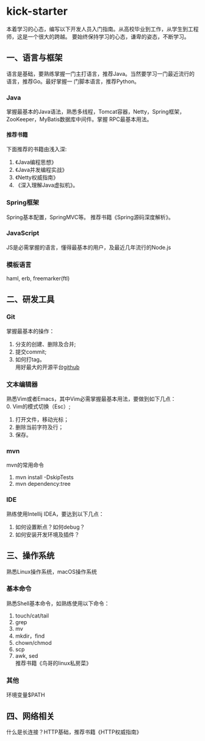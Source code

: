 # kick-starter
本着学习的心态，编写以下开发人员入门指南。从高校毕业到工作，从学生到工程师，这是一个很大的跨越。
要始终保持学习的心态，谦卑的姿态，不断学习。

## 一、语言与框架
语言是基础，要熟练掌握一门主打语言，推荐Java。当然要学习一门最近流行的语言，推荐Go。最好掌握一
门脚本语言，推荐Python。

### Java
掌握最基本的Java语法，熟悉多线程，Tomcat容器，Netty，Spring框架，ZooKeeper，MyBatis数据库中间件。掌握
RPC最基本用法。

#### 推荐书籍
下面推荐的书籍由浅入深:
1. 《Java编程思想》
2. 《Java并发编程实战》
3. 《Netty权威指南》 
4. 《深入理解Java虚拟机》。

### Spring框架
Spring基本配置，SpringMVC等。 推荐书籍《Spring源码深度解析》。

### JavaScript
JS是必需掌握的语言，懂得最基本的用户，及最近几年流行的Node.js

### 模板语言
haml, erb, freemarker(ftl)

## 二、研发工具

### Git
掌握最基本的操作：
1. 分支的创建、删除及合并;  
2. 提交commit;  
3. 如何打tag。  
用好最大的开源平台[github](https://github.com)

### 文本编辑器
熟悉Vim或者Emacs，其中Vim必需掌握最基本用法，要做到如下几点：  
0. Vim的模式切换（Esc）;  
1. 打开文件，移动光标；  
2. 删除当前字符及行；  
3. 保存。

### mvn
mvn的常用命令
1. mvn install -DskipTests  
2. mvn dependency:tree

### IDE
熟练使用Intellij IDEA，要达到以下几点：  
1. 如何设置断点？如何debug？
2. 如何安装开发环境及插件？

## 三、操作系统
熟悉Linux操作系统，macOS操作系统

### 基本命令
熟悉Shell基本命令，如熟练使用以下命令：  
1. touch/cat/tail  
2. grep  
3. mv  
4. mkdir，find  
5. chown/chmod  
6. scp  
7. awk, sed  
推荐书籍《鸟哥的linux私房菜》

### 其他
环境变量$PATH

## 四、网络相关

什么是长连接？HTTP基础，推荐书籍《HTTP权威指南》
